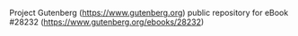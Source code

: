 Project Gutenberg (https://www.gutenberg.org) public repository for eBook #28232 (https://www.gutenberg.org/ebooks/28232)
